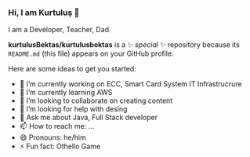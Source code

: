 ### Hi, I am Kurtuluş  👋

I am a Developer, Teacher, Dad


**kurtulusBektas/kurtulusbektas** is a ✨ _special_ ✨ repository because its `README.md` (this file) appears on your GitHub profile.

Here are some ideas to get you started:

- 🔭 I’m currently working on ECC, Smart Card System IT Infrastrucrure
- 🌱 I’m currently learning AWS
- 👯 I’m looking to collaborate on creating content
- 🤔 I’m looking for help with desing
- 💬 Ask me about Java, Full Stack developer
- 📫 How to reach me: ...
- 😄 Pronouns: he/him
- ⚡ Fun fact: Othello Game

